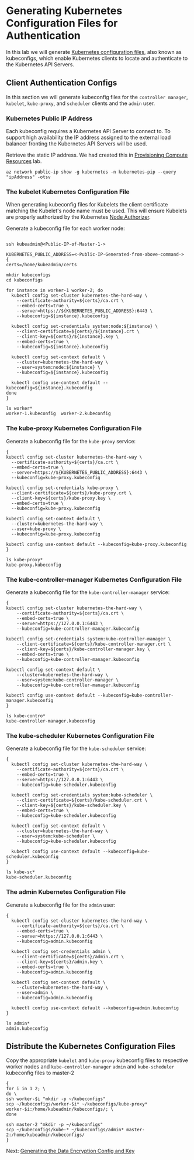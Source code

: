 # Generating Kubernetes Configuration Files for Authentication

In this lab we will generate [Kubernetes configuration files](https://kubernetes.io/docs/concepts/configuration/organize-cluster-access-kubeconfig/), also known as kubeconfigs, which enable Kubernetes clients to locate and authenticate to the Kubernetes API Servers.

## Client Authentication Configs

In this section we will generate kubeconfig files for the `controller manager`, `kubelet`, `kube-proxy`, and `scheduler` clients and the `admin` user.

### Kubernetes Public IP Address

Each kubeconfig requires a Kubernetes API Server to connect to. To support high availability the IP address assigned to the external load balancer fronting the Kubernetes API Servers will be used.

Retrieve the static IP address. We had created this in [Provisioning Compute Resources](02-compute-resources.md#Kubernetes-Public-IP-Address) lab.

```shell
az network public-ip show -g kubernetes -n kubernetes-pip --query "ipAddress" -otsv
```

### The kubelet Kubernetes Configuration File

When generating kubeconfig files for Kubelets the client certificate matching the Kubelet's node name must be used. This will ensure Kubelets are properly authorized by the Kubernetes [Node Authorizer](https://kubernetes.io/docs/admin/authorization/node/).

Generate a kubeconfig file for each worker node:

```shell

ssh kubeadmin@<Public-IP-of-Master-1->

KUBERNETES_PUBLIC_ADDRESS=<-Public-IP-Generated-from-above-command->
{
certs=/home/kubeadmin/certs

mkdir kubeconfigs
cd kubeconfigs

for instance in worker-1 worker-2; do
  kubectl config set-cluster kubernetes-the-hard-way \
    --certificate-authority=${certs}/ca.crt \
    --embed-certs=true \
    --server=https://${KUBERNETES_PUBLIC_ADDRESS}:6443 \
    --kubeconfig=${instance}.kubeconfig

  kubectl config set-credentials system:node:${instance} \
    --client-certificate=${certs}/${instance}.crt \
    --client-key=${certs}/${instance}.key \
    --embed-certs=true \
    --kubeconfig=${instance}.kubeconfig

  kubectl config set-context default \
    --cluster=kubernetes-the-hard-way \
    --user=system:node:${instance} \
    --kubeconfig=${instance}.kubeconfig

  kubectl config use-context default --kubeconfig=${instance}.kubeconfig
done
}

ls worker*
worker-1.kubeconfig  worker-2.kubeconfig
```

### The kube-proxy Kubernetes Configuration File

Generate a kubeconfig file for the `kube-proxy` service:

```shell
{
kubectl config set-cluster kubernetes-the-hard-way \
  --certificate-authority=${certs}/ca.crt \
  --embed-certs=true \
  --server=https://${KUBERNETES_PUBLIC_ADDRESS}:6443 \
  --kubeconfig=kube-proxy.kubeconfig

kubectl config set-credentials kube-proxy \
  --client-certificate=${certs}/kube-proxy.crt \
  --client-key=${certs}/kube-proxy.key \
  --embed-certs=true \
  --kubeconfig=kube-proxy.kubeconfig

kubectl config set-context default \
  --cluster=kubernetes-the-hard-way \
  --user=kube-proxy \
  --kubeconfig=kube-proxy.kubeconfig

kubectl config use-context default --kubeconfig=kube-proxy.kubeconfig
}

ls kube-proxy*
kube-proxy.kubeconfig
```

### The kube-controller-manager Kubernetes Configuration File

Generate a kubeconfig file for the `kube-controller-manager` service:

```shell
{
kubectl config set-cluster kubernetes-the-hard-way \
    --certificate-authority=${certs}/ca.crt \
    --embed-certs=true \
    --server=https://127.0.0.1:6443 \
    --kubeconfig=kube-controller-manager.kubeconfig

kubectl config set-credentials system:kube-controller-manager \
    --client-certificate=${certs}/kube-controller-manager.crt \
    --client-key=${certs}/kube-controller-manager.key \
    --embed-certs=true \
    --kubeconfig=kube-controller-manager.kubeconfig

kubectl config set-context default \
    --cluster=kubernetes-the-hard-way \
    --user=system:kube-controller-manager \
    --kubeconfig=kube-controller-manager.kubeconfig

kubectl config use-context default --kubeconfig=kube-controller-manager.kubeconfig
}

ls kube-contro*
kube-controller-manager.kubeconfig
```

### The kube-scheduler Kubernetes Configuration File

Generate a kubeconfig file for the `kube-scheduler` service:

```shell
{
  kubectl config set-cluster kubernetes-the-hard-way \
    --certificate-authority=${certs}/ca.crt \
    --embed-certs=true \
    --server=https://127.0.0.1:6443 \
    --kubeconfig=kube-scheduler.kubeconfig

  kubectl config set-credentials system:kube-scheduler \
    --client-certificate=${certs}/kube-scheduler.crt \
    --client-key=${certs}/kube-scheduler.key \
    --embed-certs=true \
    --kubeconfig=kube-scheduler.kubeconfig

  kubectl config set-context default \
    --cluster=kubernetes-the-hard-way \
    --user=system:kube-scheduler \
    --kubeconfig=kube-scheduler.kubeconfig

  kubectl config use-context default --kubeconfig=kube-scheduler.kubeconfig
}

ls kube-sc*
kube-scheduler.kubeconfig
```

### The admin Kubernetes Configuration File

Generate a kubeconfig file for the `admin` user:

```shell
{
  kubectl config set-cluster kubernetes-the-hard-way \
    --certificate-authority=${certs}/ca.crt \
    --embed-certs=true \
    --server=https://127.0.0.1:6443 \
    --kubeconfig=admin.kubeconfig

  kubectl config set-credentials admin \
    --client-certificate=${certs}/admin.crt \
    --client-key=${certs}/admin.key \
    --embed-certs=true \
    --kubeconfig=admin.kubeconfig

  kubectl config set-context default \
    --cluster=kubernetes-the-hard-way \
    --user=admin \
    --kubeconfig=admin.kubeconfig

  kubectl config use-context default --kubeconfig=admin.kubeconfig
}

ls admin*
admin.kubeconfig
```
## Distribute the Kubernetes Configuration Files

Copy the appropriate `kubelet` and `kube-proxy` kubeconfig files to respective worker nodes and `kube-controller-manager` `admin` and `kube-scheduler` kubeconfig files to master-2

```shell
{
for i in 1 2; \
do \
ssh worker-$i "mkdir -p ~/kubeconfigs"
scp ~/kubeconfigs/worker-$i* ~/kubeconfigs/kube-proxy* worker-$i:/home/kubeadmin/kubeconfigs/; \
done

ssh master-2 "mkdir -p ~/kubeconfigs"
scp ~/kubeconfigs/kube-* ~/kubeconfigs/admin* master-2:/home/kubeadmin/kubeconfigs/
}
```

Next: [Generating the Data Encryption Config and Key](06-data-encryption-keys.md)
